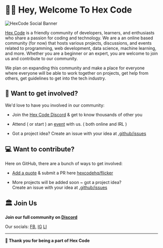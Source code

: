 # 👋🏻 Hey, Welcome To Hex Code
![HexCode Social Banner](https://i.postimg.cc/2yXM1Lvx/Hex-Code-Linkedin-BG-01.jpg)

[Hex Code](https://discord.gg/QcszBKhgbP) is a friendly community of developers, learners, and enthusiasts who share a passion for coding and technology. We are a an online based community (for now) that hosts various projects, discussions, and events related to programming, web development, data science, machine learning, and more. Whether you are a beginner or an expert, you are welcome to join us and contribute to our community.

We plan on expanding this community and make a place for everyone where everyone will be able to work together on projects, get help from others, get guidelines to get into the tech industry.

## 🎒 Want to get involved?

We'd love to have you involved in our community:

- Join the [Hex Code Discord](https://discord.gg/QcszBKhgbP) & get to know thousands of other you

- Attend ( or start ) an [event](https://discord.gg/xp7CtWuCKx) with us. ( both online and IRL )

- Got a project idea? Create an issue with your idea at [.github/issues](https://github.com/HexCodeHQ/.github/issues)

## 💻 Want to contribute?

Here on GitHub, there are a bunch of ways to get involved:

- [Add a quote](https://github.com/HexCodeHQ/flicker) & submit a PR here [hexcodehq/flicker](https://github.com/HexCodeHQ/flicker/pulls)

- More projects will be added soon ~ got a project idea? <br> 
Create an issue with your idea at [.github/issues](https://github.com/HexCodeHQ/.github/issues)

## 🏛️ Join Us  

**Join our full community on [Discord](https://discord.gg/QcszBKhgbP)**

Our socials: [FB](https://www.facebook.com/thehexcodehq), [IG](https://www.instagram.com/thehexcodehq) [LI](https://www.linkedin.com/company/thehexcodehq)

---

**💖 Thank you for being a part of Hex Code**
